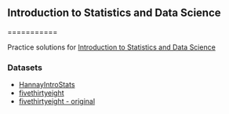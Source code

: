 ## Introduction to Statistics and Data Science
===========

Practice solutions for [Introduction to Statistics and Data Science](https://faculty.nps.edu/rbassett/_book/)

### Datasets 
* [HannayIntroStats](https://github.com/khannay/HannayIntroStats)
* [fivethirtyeight](https://github.com/rudeboybert/fivethirtyeight)
* [fivethirtyeight - original](https://github.com/fivethirtyeight)
